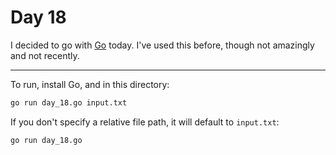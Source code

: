 # Day 18

I decided to go with [Go](https://go.dev/) today. I've used this before, though not amazingly and not recently.

---

To run, install Go, and in this directory:

```bash
go run day_18.go input.txt
```

If you don't specify a relative file path, it will default to `input.txt`:

```bash
go run day_18.go
```
